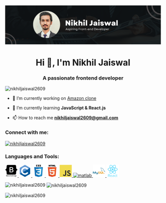 ![logo](https://github.com/nikhiljaiswal2609/nikhiljaiswal2609/blob/main/nik.png)
<h1 align="center">Hi 👋, I'm Nikhil Jaiswal</h1>
<h3 align="center">A passionate frontend developer</h3>

<p align="left"> <img src="https://komarev.com/ghpvc/?username=nikhiljaiswal2609&label=Profile%20views&color=0e75b6&style=flat" alt="nikhiljaiswal2609" /> </p>

- 🔭 I’m currently working on [Amazon clone](https://nikhiljaiswal2609.github.io/Amazon-Clone/)

- 🌱 I’m currently learning **JavaScript & React.js**

- 📫 How to reach me **nikhiljaiswal2609@gmail.com**

<h3 align="left">Connect with me:</h3>
<p align="left">
<a href="https://linkedin.com/in/nikhiljaiswal2609" target="blank"><img align="center" src="https://raw.githubusercontent.com/rahuldkjain/github-profile-readme-generator/master/src/images/icons/Social/linked-in-alt.svg" alt="nikhiljaiswal2609" height="30" width="40" /></a>
</p>

<h3 align="left">Languages and Tools:</h3>
<p align="left"> <a href="https://getbootstrap.com" target="_blank" rel="noreferrer"> <img src="https://raw.githubusercontent.com/devicons/devicon/master/icons/bootstrap/bootstrap-plain-wordmark.svg" alt="bootstrap" width="40" height="40"/> </a> <a href="https://www.cprogramming.com/" target="_blank" rel="noreferrer"> <img src="https://raw.githubusercontent.com/devicons/devicon/master/icons/c/c-original.svg" alt="c" width="40" height="40"/> </a> <a href="https://www.w3schools.com/css/" target="_blank" rel="noreferrer"> <img src="https://raw.githubusercontent.com/devicons/devicon/master/icons/css3/css3-original-wordmark.svg" alt="css3" width="40" height="40"/> </a> <a href="https://www.w3.org/html/" target="_blank" rel="noreferrer"> <img src="https://raw.githubusercontent.com/devicons/devicon/master/icons/html5/html5-original-wordmark.svg" alt="html5" width="40" height="40"/> </a> <a href="https://developer.mozilla.org/en-US/docs/Web/JavaScript" target="_blank" rel="noreferrer"> <img src="https://raw.githubusercontent.com/devicons/devicon/master/icons/javascript/javascript-original.svg" alt="javascript" width="40" height="40"/> </a> <a href="https://www.mathworks.com/" target="_blank" rel="noreferrer"> <img src="https://upload.wikimedia.org/wikipedia/commons/2/21/Matlab_Logo.png" alt="matlab" width="40" height="40"/> </a> <a href="https://www.mysql.com/" target="_blank" rel="noreferrer"> <img src="https://raw.githubusercontent.com/devicons/devicon/master/icons/mysql/mysql-original-wordmark.svg" alt="mysql" width="40" height="40"/> </a> <a href="https://reactjs.org/" target="_blank" rel="noreferrer"> <img src="https://raw.githubusercontent.com/devicons/devicon/master/icons/react/react-original-wordmark.svg" alt="react" width="40" height="40"/> </a> </p>

<p><img align="left" src="https://github-readme-stats.vercel.app/api/top-langs?username=nikhiljaiswal2609&show_icons=true&locale=en&layout=compact" alt="nikhiljaiswal2609" /></p>

<p>&nbsp;<img align="center" src="https://github-readme-stats.vercel.app/api?username=nikhiljaiswal2609&show_icons=true&locale=en" alt="nikhiljaiswal2609" /></p>

<p><img align="center" src="https://github-readme-streak-stats.herokuapp.com/?user=nikhiljaiswal2609&" alt="nikhiljaiswal2609" /></p>
